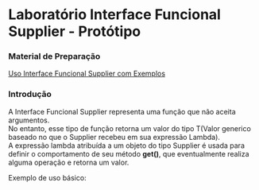 # Laboratório Interface Funcional Supplier - Protótipo

### Material de Preparação
[Uso Interface Funcional Supplier com Exemplos](https://www.geeksforgeeks.org/supplier-interface-in-java-with-examples/)

### Introdução
A Interface Funcional Supplier representa uma função que não aceita argumentos.
<br/>No entanto, esse tipo de função retorna um valor do tipo T(Valor generico baseado no que o Supplier recebeu em sua expressão Lambda).
<br/>A expressão lambda atribuída a um objeto do tipo Supplier é usada para definir o comportamento de seu método **get()**, que eventualmente realiza alguma operação e retorna um valor.

Exemplo de uso básico:

